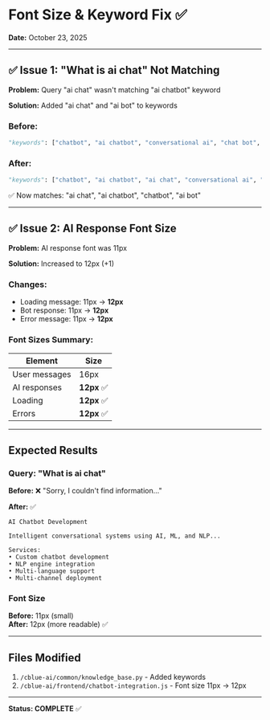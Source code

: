 # Font Size & Keyword Fix ✅
**Date:** October 23, 2025

---

## ✅ Issue 1: "What is ai chat" Not Matching

**Problem:** Query "ai chat" wasn't matching "ai chatbot" keyword

**Solution:** Added "ai chat" and "ai bot" to keywords

### Before:
```python
"keywords": ["chatbot", "ai chatbot", "conversational ai", "chat bot", ...]
```

### After:
```python
"keywords": ["chatbot", "ai chatbot", "ai chat", "conversational ai", "chat bot", "ai bot", ...]
```

✅ Now matches: "ai chat", "ai chatbot", "chatbot", "ai bot"

---

## ✅ Issue 2: AI Response Font Size

**Problem:** AI response font was 11px

**Solution:** Increased to 12px (+1)

### Changes:
- Loading message: 11px → **12px**
- Bot response: 11px → **12px**
- Error message: 11px → **12px**

### Font Sizes Summary:
| Element | Size |
|---------|------|
| User messages | 16px |
| AI responses | **12px** ✅ |
| Loading | **12px** ✅ |
| Errors | **12px** ✅ |

---

## Expected Results

### Query: "What is ai chat"
**Before:** ❌ "Sorry, I couldn't find information..."

**After:** ✅ 
```
AI Chatbot Development

Intelligent conversational systems using AI, ML, and NLP...

Services:
• Custom chatbot development
• NLP engine integration
• Multi-language support
• Multi-channel deployment
```

### Font Size
**Before:** 11px (small)  
**After:** 12px (more readable) ✅

---

## Files Modified

1. `/cblue-ai/common/knowledge_base.py` - Added keywords
2. `/cblue-ai/frontend/chatbot-integration.js` - Font size 11px → 12px

---

**Status: COMPLETE** ✅
